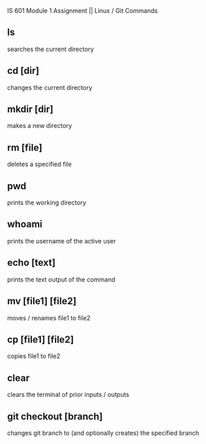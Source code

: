 IS 601 Module 1 Assignment || Linux / Git Commands

## ls

searches the current directory

## cd [dir]

changes the current directory

## mkdir [dir]

makes a new directory

## rm [file]

deletes a specified file

## pwd

prints the working directory

## whoami

prints the username of the active user

## echo [text]

prints the text output of the command

## mv [file1] [file2]

moves / renames file1 to file2

## cp [file1] [file2]

copies file1 to file2

## clear

clears the terminal of prior inputs / outputs

## git checkout [branch]

changes git branch to (and optionally creates) the specified branch
